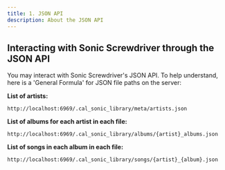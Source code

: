 ```yaml
---
title: 1. JSON API
description: About the JSON API
---
```

## Interacting with Sonic Screwdriver through the JSON API
You may interact with Sonic Screwdriver's JSON API. To help understand, here is a 'General Formula' for JSON file paths on the server:

**List of artists:**

```http://localhost:6969/.cal_sonic_library/meta/artists.json```

**List of albums for each artist in each file:**

```http://localhost:6969/.cal_sonic_library/albums/{artist}_albums.json```

**List of songs in each album in each file:**

```http://localhost:6969/.cal_sonic_library/songs/{artist}_{album}.json```
